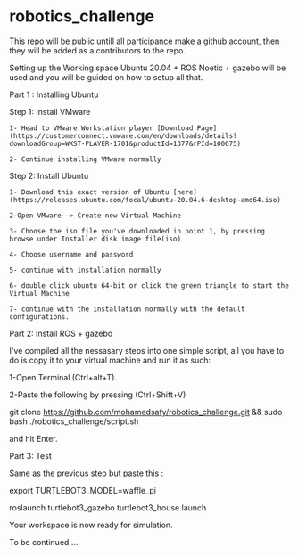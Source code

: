 # robotics_challenge

This repo will be public untill all participance make a github account, then they will be added as a contributors to the repo.

Setting up the Working space
Ubuntu 20.04 + ROS Noetic + gazebo will be used and you will be guided on how to setup all that.

Part 1 : Installing Ubuntu

  Step 1: Install VMware
  
    1- Head to VMware Workstation player [Download Page](https://customerconnect.vmware.com/en/downloads/details?downloadGroup=WKST-PLAYER-1701&productId=1377&rPId=100675)
    
    2- Continue installing VMware normally
    
  Step 2: Install Ubuntu
  
    1- Download this exact version of Ubuntu [here](https://releases.ubuntu.com/focal/ubuntu-20.04.6-desktop-amd64.iso)
    
    2-Open VMware -> Create new Virtual Machine 
    
    3- Choose the iso file you've downloaded in point 1, by pressing browse under Installer disk image file(iso)
    
    4- Choose username and password 
    
    5- continue with installation normally
    
    6- double click ubuntu 64-bit or click the green triangle to start the Virtual Machine
    
    7- continue with the installation normally with the default configurations.
    
Part 2: Install ROS + gazebo
  
  I've compiled all the nessasary steps into one simple script, all you have to do is copy it to your virtual machine and run it as such:
  
  1-Open Terminal (Ctrl+alt+T).
  
  2-Paste the following by pressing (Ctrl+Shift+V)
  
   git clone https://github.com/mohamedsafy/robotics_challenge.git && sudo bash ./robotics_challenge/script.sh

  and hit Enter.

Part 3: Test
  
  Same as the previous step but paste this :
  
  export TURTLEBOT3_MODEL=waffle_pi 
  
  roslaunch turtlebot3_gazebo turtlebot3_house.launch
  
Your workspace is now ready for simulation.

To be continued....
  
